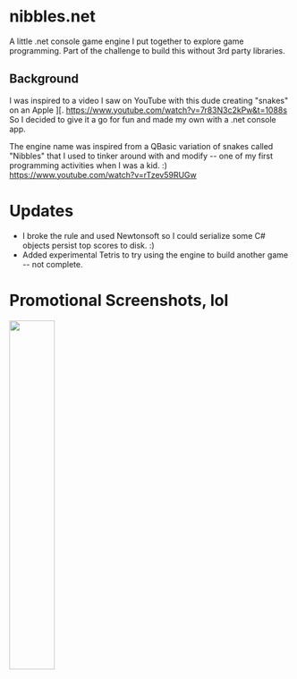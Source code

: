 # nibbles.net
A little .net console game engine I put together to explore game programming.  Part of the challenge to build this without 3rd party libraries.

## Background
I was inspired to a video I saw on YouTube with this dude creating "snakes" on an Apple ][.
https://www.youtube.com/watch?v=7r83N3c2kPw&t=1088s  So I decided to give it a go for fun and made my own with a .net console app.

The engine name was inspired from a QBasic variation of snakes called "Nibbles" that I used to tinker around with and modify -- one of my first programming activities when I was a kid. :)
https://www.youtube.com/watch?v=rTzev59RUGw

# Updates
- I broke the rule and used Newtonsoft so I could serialize some C# objects persist top scores to disk. :)
- Added experimental Tetris to try using the engine to build another game -- not complete.
# Promotional Screenshots, lol
<img src="https://github.com/MetalHexx/nibbles.net/blob/main/nibbles-promo.bmp?raw=true" style=" width:40% ; height:40% " >
